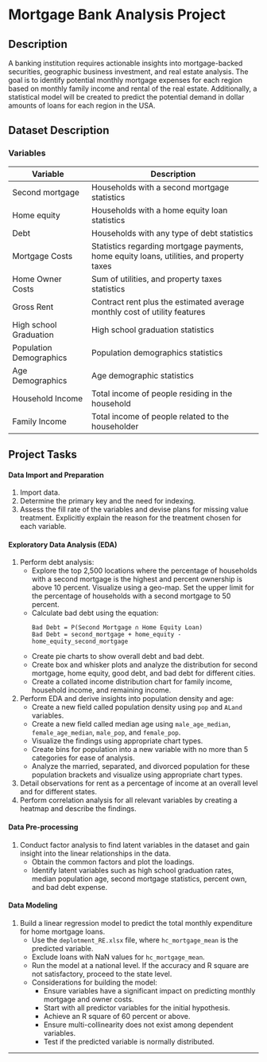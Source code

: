 # Mortgage Bank Analysis Project

## Description

A banking institution requires actionable insights into mortgage-backed securities, geographic business investment, and real estate analysis. The goal is to identify potential monthly mortgage expenses for each region based on monthly family income and rental of the real estate. Additionally, a statistical model will be created to predict the potential demand in dollar amounts of loans for each region in the USA.

## Dataset Description

### Variables

| Variable              | Description                                                             |
|-----------------------|-------------------------------------------------------------------------|
| Second mortgage       | Households with a second mortgage statistics                            |
| Home equity           | Households with a home equity loan statistics                           |
| Debt                  | Households with any type of debt statistics                             |
| Mortgage Costs        | Statistics regarding mortgage payments, home equity loans, utilities, and property taxes |
| Home Owner Costs      | Sum of utilities, and property taxes statistics                         |
| Gross Rent            | Contract rent plus the estimated average monthly cost of utility features|
| High school Graduation| High school graduation statistics                                       |
| Population Demographics| Population demographics statistics                                     |
| Age Demographics      | Age demographic statistics                                              |
| Household Income      | Total income of people residing in the household                        |
| Family Income         | Total income of people related to the householder                       |

## Project Tasks

#### Data Import and Preparation
1. Import data.
2. Determine the primary key and the need for indexing.
3. Assess the fill rate of the variables and devise plans for missing value treatment. Explicitly explain the reason for the treatment chosen for each variable.

#### Exploratory Data Analysis (EDA)
1. Perform debt analysis:
   - Explore the top 2,500 locations where the percentage of households with a second mortgage is the highest and percent ownership is above 10 percent. Visualize using a geo-map. Set the upper limit for the percentage of households with a second mortgage to 50 percent.
   - Calculate bad debt using the equation:
     ``` 
     Bad Debt = P(Second Mortgage ∩ Home Equity Loan)
     Bad Debt = second_mortgage + home_equity - home_equity_second_mortgage
     ```
   - Create pie charts to show overall debt and bad debt.
   - Create box and whisker plots and analyze the distribution for second mortgage, home equity, good debt, and bad debt for different cities.
   - Create a collated income distribution chart for family income, household income, and remaining income.
2. Perform EDA and derive insights into population density and age:
   - Create a new field called population density using `pop` and `ALand` variables.
   - Create a new field called median age using `male_age_median`, `female_age_median`, `male_pop`, and `female_pop`.
   - Visualize the findings using appropriate chart types.
   - Create bins for population into a new variable with no more than 5 categories for ease of analysis.
   - Analyze the married, separated, and divorced population for these population brackets and visualize using appropriate chart types.
3. Detail observations for rent as a percentage of income at an overall level and for different states.
4. Perform correlation analysis for all relevant variables by creating a heatmap and describe the findings.

#### Data Pre-processing
1. Conduct factor analysis to find latent variables in the dataset and gain insight into the linear relationships in the data.
   - Obtain the common factors and plot the loadings.
   - Identify latent variables such as high school graduation rates, median population age, second mortgage statistics, percent own, and bad debt expense.

#### Data Modeling
1. Build a linear regression model to predict the total monthly expenditure for home mortgage loans.
   - Use the `deplotment_RE.xlsx` file, where `hc_mortgage_mean` is the predicted variable.
   - Exclude loans with NaN values for `hc_mortgage_mean`.
   - Run the model at a national level. If the accuracy and R square are not satisfactory, proceed to the state level.
   - Considerations for building the model:
     - Ensure variables have a significant impact on predicting monthly mortgage and owner costs.
     - Start with all predictor variables for the initial hypothesis.
     - Achieve an R square of 60 percent or above.
     - Ensure multi-collinearity does not exist among dependent variables.
     - Test if the predicted variable is normally distributed.

---
